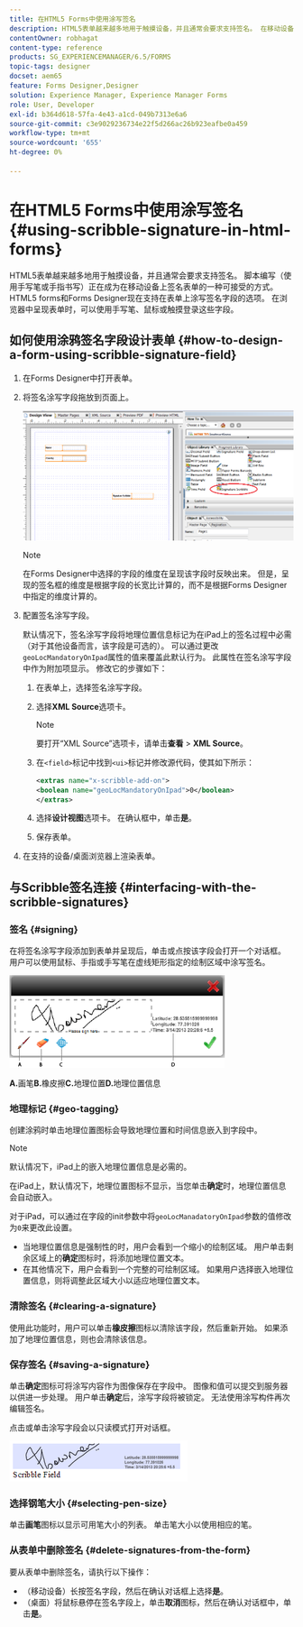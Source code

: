 ```yaml
---
title: 在HTML5 Forms中使用涂写签名
description: HTML5表单越来越多地用于触摸设备，并且通常会要求支持签名。 在移动设备上签署文档已成为一种可接受的在移动设备上签署表单的方式。
contentOwner: robhagat
content-type: reference
products: SG_EXPERIENCEMANAGER/6.5/FORMS
topic-tags: designer
docset: aem65
feature: Forms Designer,Designer
solution: Experience Manager, Experience Manager Forms
role: User, Developer
exl-id: b364d618-57fa-4e43-a1cd-049b7313e6a6
source-git-commit: c3e9029236734e22f5d266ac26b923eafbe0a459
workflow-type: tm+mt
source-wordcount: '655'
ht-degree: 0%

---
```


# 在HTML5 Forms中使用涂写签名{#using-scribble-signature-in-html-forms}

HTML5表单越来越多地用于触摸设备，并且通常会要求支持签名。 脚本编写（使用手写笔或手指书写）正在成为在移动设备上签名表单的一种可接受的方式。 HTML5 forms和Forms Designer现在支持在表单上涂写签名字段的选项。 在浏览器中呈现表单时，可以使用手写笔、鼠标或触摸登录这些字段。

## 如何使用涂鸦签名字段设计表单 {#how-to-design-a-form-using-scribble-signature-field}

1. 在Forms Designer中打开表单。
1. 将签名涂写字段拖放到页面上。

   ![设计器_涂鸦](assets/designer_scribble.png)

   >[!NOTE]
   >
   >在Forms Designer中选择的字段的维度在呈现该字段时反映出来。 但是，呈现的签名框的维度是根据字段的长宽比计算的，而不是根据Forms Designer中指定的维度计算的。

1. 配置签名涂写字段。

   默认情况下，签名涂写字段将地理位置信息标记为在iPad上的签名过程中必需（对于其他设备而言，该字段是可选的）。 可以通过更改`geoLocMandatoryOnIpad`属性的值来覆盖此默认行为。 此属性在签名涂写字段中作为附加项显示。 修改它的步骤如下：

   1. 在表单上，选择签名涂写字段。
   1. 选择&#x200B;**XML Source**&#x200B;选项卡。

      >[!NOTE]
      >
      >要打开“XML Source”选项卡，请单击&#x200B;**查看** > **XML Source**。

   1. 在`<field>`标记中找到`<ui>`标记并修改源代码，使其如下所示：

      ```xml
      <extras name="x-scribble-add-on">
      <boolean name="geoLocMandatoryOnIpad">0</boolean>
      </extras>
      ```

   1. 选择&#x200B;**设计视图**&#x200B;选项卡。 在确认框中，单击&#x200B;**是**。
   1. 保存表单。

1. 在支持的设备/桌面浏览器上渲染表单。

## 与Scribble签名连接 {#interfacing-with-the-scribble-signatures}

### 签名 {#signing}

在将签名涂写字段添加到表单并呈现后，单击或点按该字段会打开一个对话框。 用户可以使用鼠标、手指或手写笔在虚线矩形指定的绘制区域中涂写签名。

![地理位置](assets/geolocation.png)

**A.**&#x200B;画笔&#x200B;**B.**&#x200B;橡皮擦&#x200B;**C.**&#x200B;地理位置&#x200B;**D.**&#x200B;地理位置信息

### 地理标记 {#geo-tagging}

创建涂鸦时单击地理位置图标会导致地理位置和时间信息嵌入到字段中。

>[!NOTE]
>
默认情况下，iPad上的嵌入地理位置信息是必需的。

在iPad上，默认情况下，地理位置图标不显示，当您单击&#x200B;**确定**&#x200B;时，地理位置信息会自动嵌入。

对于iPad，可以通过在字段的init参数中将`geoLocManadatoryOnIpad`参数的值修改为`0`来更改此设置。

* 当地理位置信息是强制性的时，用户会看到一个缩小的绘制区域。 用户单击剩余区域上的&#x200B;**确定**&#x200B;图标时，将添加地理位置文本。
* 在其他情况下，用户会看到一个完整的可绘制区域。 如果用户选择嵌入地理位置信息，则将调整此区域大小以适应地理位置文本。

### 清除签名 {#clearing-a-signature}

使用此功能时，用户可以单击&#x200B;**橡皮擦**&#x200B;图标以清除该字段，然后重新开始。 如果添加了地理位置信息，则也会清除该信息。

### 保存签名 {#saving-a-signature}

单击&#x200B;**确定**&#x200B;图标可将涂写内容作为图像保存在字段中。 图像和值可以提交到服务器以供进一步处理。 用户单击&#x200B;**确定**&#x200B;后，涂写字段将被锁定。 无法使用涂写构件再次编辑签名。

点击或单击涂写字段会以只读模式打开对话框。

![3](assets/3.png)

### 选择钢笔大小 {#selecting-pen-size}

单击&#x200B;**画笔**&#x200B;图标以显示可用笔大小的列表。 单击笔大小以使用相应的笔。

### 从表单中删除签名 {#delete-signatures-from-the-form}

要从表单中删除签名，请执行以下操作：

* （移动设备）长按签名字段，然后在确认对话框上选择&#x200B;**是**。
* （桌面）将鼠标悬停在签名字段上，单击&#x200B;**取消**&#x200B;图标，然后在确认对话框中，单击&#x200B;**是**。
